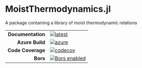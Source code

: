 # MoistThermodynamics.jl
A package containing a library of moist thermodynamic relations

|||
|---------------------:|:----------------------------------------------|
| **Documentation**    | [![latest][docs-latest-img]][docs-latest-url] |
| **Azure Build**      | [![azure][azure-img]][azure-url]              |
| **Code Coverage**    | [![codecov][codecov-img]][codecov-url]        |
| **Bors**             | [![Bors enabled][bors-img]][bors-url]         |

[docs-latest-img]: https://img.shields.io/badge/docs-latest-blue.svg
[docs-latest-url]: https://climate-machine.github.io/MoistThermodynamics.jl/latest/

[azure-img]: https://dev.azure.com/climate-machine/MoistThermodynamics.jl/_apis/build/status/climate-machine.MoistThermodynamics.jl?branchName=master
[azure-url]: https://dev.azure.com/climate-machine/MoistThermodynamics.jl/_build/latest?definitionId=1&branchName=master

[codecov-img]: https://codecov.io/gh/climate-machine/MoistThermodynamics.jl/branch/master/graph/badge.svg
[codecov-url]: https://codecov.io/gh/climate-machine/MoistThermodynamics.jl

[bors-img]: https://bors.tech/images/badge_small.svg
[bors-url]: https://app.bors.tech/repositories/24018

